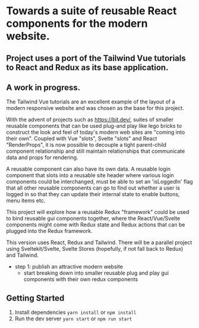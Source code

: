 # Towards a suite of reusable React components for the modern website.

## Project uses a port of the Tailwind Vue tutorials to React and Redux as its base application.

## A work in progress.

The Tailwind Vue tutorials are an excellent example of the layout of a modern responsive website
and was chosen as the base for this project.

With the advent of projects such as https://bit.dev/, suites of smaller reusable components that can be used plug-and play like lego bricks to construct the look and feel of today's modern web sites are
"coming into their own". Coupled with Vue "slots", Svelte "slots" and React "RenderProps", it is now possible to decouple a tight parent-child component relationship and still maintain relationships that communicate data
and props for rendering.

A reusable component can also have its own data. A reusable login component that slots into a reusable
site header where various login components could be interchanged, must be able to set an 'isLoggedIn' flag that all other reusable components can go to find out whether a user is logged in so that they can update
their internal state to enable buttons, menu items etc.

This project will explore how a reusable Redux "framework" could be used to bind reusable gui components together,
where the React/Vue/Svelte components might come with Redux state and Redux actions that can be plugged into the Redux framework.

This version uses React, Redux and Tailwind. There will be a parallel project using
Sveltekit/Svelte, Svelte Stores (hopefully, if not fall back to Redux) and Tailwind.

- step 1: publish an attractive modern website
  - start breaking down into smaller reusable plug and play gui components with their own redux components

## Getting Started

1. Install dependencies `yarn install` or `npm install`
2. Run the dev server `yarn start` or `npm run start`
